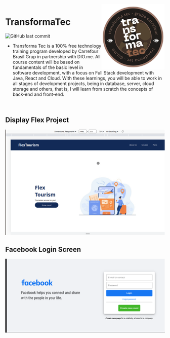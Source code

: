 <img src="logo-transforma-tec.jpg" width=200px align="right"/>

# TransformaTec

![GitHub last commit](https://img.shields.io/github/last-commit/AltherLago/Bootcamp-Transforma-Tec)

- Transforma Tec is a 100% free technology training program developed by Carrefour Brasil Grup in partnership with DIO.me. All course content will be based on fundamentals of the basic level in software development, with a focus on Full Stack development with Java, React and Cloud. With these learnings, you will be able to work in all stages of development projects, being in database, server, cloud storage and others, that is, I will learn from scratch the concepts of back-end and front-end.
<br>

## Display Flex Project

<img title="Display Flex Project" alt="Display Flex Project" src="Project%20challenges/project-flexbox/images/display-flex-project.gif">

## Facebook Login Screen

<img title="Facebook Login Screen" alt="Facebook Login Screen" src="/html-css/class27/img/Peek 2022-05-15 02-01.gif">
